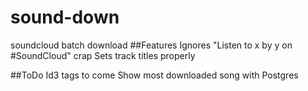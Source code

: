 # sound-down
soundcloud batch download
##Features
Ignores "Listen to x by y on #SoundCloud" crap
Sets track titles properly

##ToDo
Id3 tags to come
Show most downloaded song with Postgres
